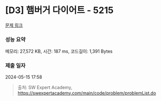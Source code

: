 # [D3] 햄버거 다이어트 - 5215 

[문제 링크](https://swexpertacademy.com/main/code/problem/problemDetail.do?contestProbId=AWT-lPB6dHUDFAVT) 

### 성능 요약

메모리: 27,572 KB, 시간: 187 ms, 코드길이: 1,391 Bytes

### 제출 일자

2024-05-15 17:58



> 출처: SW Expert Academy, https://swexpertacademy.com/main/code/problem/problemList.do